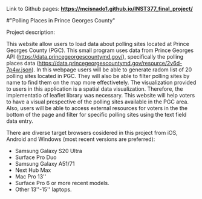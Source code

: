 Link to Github pages: **https://mcisnado1.github.io/INST377_final_project/**

#"Polling Places in Prince Georges County"

Project description:

This website allow users to load data about polling sites located at Prince Georges County (PGC). This small program uses data from Prince Georges API (https://data.princegeorgescountymd.gov/), specifically the polling places data (https://data.princegeorgescountymd.gov/resource/2v6d-7p4w.json).
In this webpage users will be able to generate radom list of 20 polling sites located in PGC.
They will also be able to filter polling sites by name to find them on the map more effectivetely. The visualization provided to users in this application is a spatial data visualization. Therefore, the implementatio of leaflet library was necessary. 
This website will help voters to have a visual prespective of the polling sites available in the PGC area.
Also, users will be able to access external resources for voters in the the bottom of the page and filter for specific polling sites using the text field data entry.

There are diverse target browsers cosidered in this project from iOS, Android and Windows 
(most recent versions are preferred):
- Samsung Galaxy S20 Ultra 
- Surface Pro Duo
- Samsung Galaxy A51/71
- Next Hub Max
- Mac Pro 13''
- Surface Pro 6 or more recent models.
- Other 13''-15'' laptops.

